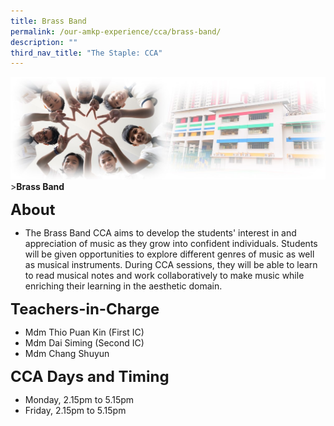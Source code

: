 ```yaml
---
title: Brass Band
permalink: /our-amkp-experience/cca/brass-band/
description: ""
third_nav_title: "The Staple: CCA"
---
```

![Sub-banner](/images/sub%20banner.jpg)
&gt;**Brass Band**

**<font size="5">About</font>**

* The Brass Band CCA aims to develop the students' interest in and appreciation of music as they grow into confident individuals. Students will be given opportunities to explore different genres of music as well as musical instruments. During CCA sessions, they will be able to learn to read musical notes and work collaboratively to make music while enriching their learning in the aesthetic domain.

**<font size="5">Teachers-in-Charge</font>**
* Mdm Thio Puan Kin (First IC)
* Mdm Dai Siming (Second IC)
* Mdm Chang Shuyun

**<font size="5">CCA Days and Timing</font>**
* Monday, 2.15pm to 5.15pm
* Friday, 2.15pm to 5.15pm